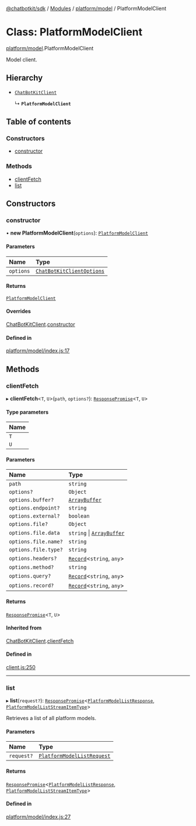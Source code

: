 [@chatbotkit/sdk](../README.md) / [Modules](../modules.md) / [platform/model](../modules/platform_model.md) / PlatformModelClient

# Class: PlatformModelClient

[platform/model](../modules/platform_model.md).PlatformModelClient

Model client.

## Hierarchy

- [`ChatBotKitClient`](client.ChatBotKitClient.md)

  ↳ **`PlatformModelClient`**

## Table of contents

### Constructors

- [constructor](platform_model.PlatformModelClient.md#constructor)

### Methods

- [clientFetch](platform_model.PlatformModelClient.md#clientfetch)
- [list](platform_model.PlatformModelClient.md#list)

## Constructors

### constructor

• **new PlatformModelClient**(`options`): [`PlatformModelClient`](platform_model.PlatformModelClient.md)

#### Parameters

| Name | Type |
| :------ | :------ |
| `options` | [`ChatBotKitClientOptions`](../interfaces/client.ChatBotKitClientOptions.md) |

#### Returns

[`PlatformModelClient`](platform_model.PlatformModelClient.md)

#### Overrides

[ChatBotKitClient](client.ChatBotKitClient.md).[constructor](client.ChatBotKitClient.md#constructor)

#### Defined in

[platform/model/index.js:17](https://github.com/chatbotkit/node-sdk/blob/main/packages/sdk/src/platform/model/index.js#L17)

## Methods

### clientFetch

▸ **clientFetch**\<`T`, `U`\>(`path`, `options?`): [`ResponsePromise`](client.ResponsePromise.md)\<`T`, `U`\>

#### Type parameters

| Name |
| :------ |
| `T` |
| `U` |

#### Parameters

| Name | Type |
| :------ | :------ |
| `path` | `string` |
| `options?` | `Object` |
| `options.buffer?` | [`ArrayBuffer`]( https://developer.mozilla.org/docs/Web/JavaScript/Reference/Global_Objects/ArrayBuffer ) |
| `options.endpoint?` | `string` |
| `options.external?` | `boolean` |
| `options.file?` | `Object` |
| `options.file.data` | `string` \| [`ArrayBuffer`]( https://developer.mozilla.org/docs/Web/JavaScript/Reference/Global_Objects/ArrayBuffer ) |
| `options.file.name?` | `string` |
| `options.file.type?` | `string` |
| `options.headers?` | [`Record`]( https://www.typescriptlang.org/docs/handbook/utility-types.html#recordkeys-type )\<`string`, `any`\> |
| `options.method?` | `string` |
| `options.query?` | [`Record`]( https://www.typescriptlang.org/docs/handbook/utility-types.html#recordkeys-type )\<`string`, `any`\> |
| `options.record?` | [`Record`]( https://www.typescriptlang.org/docs/handbook/utility-types.html#recordkeys-type )\<`string`, `any`\> |

#### Returns

[`ResponsePromise`](client.ResponsePromise.md)\<`T`, `U`\>

#### Inherited from

[ChatBotKitClient](client.ChatBotKitClient.md).[clientFetch](client.ChatBotKitClient.md#clientfetch)

#### Defined in

[client.js:250](https://github.com/chatbotkit/node-sdk/blob/main/packages/sdk/src/client.js#L250)

___

### list

▸ **list**(`request?`): [`ResponsePromise`](client.ResponsePromise.md)\<[`PlatformModelListResponse`](../modules/platform_model_v1.md#platformmodellistresponse), [`PlatformModelListStreamItemType`](../modules/platform_model_v1.md#platformmodelliststreamitemtype)\>

Retrieves a list of all platform models.

#### Parameters

| Name | Type |
| :------ | :------ |
| `request?` | [`PlatformModelListRequest`](../modules/platform_model_v1.md#platformmodellistrequest) |

#### Returns

[`ResponsePromise`](client.ResponsePromise.md)\<[`PlatformModelListResponse`](../modules/platform_model_v1.md#platformmodellistresponse), [`PlatformModelListStreamItemType`](../modules/platform_model_v1.md#platformmodelliststreamitemtype)\>

#### Defined in

[platform/model/index.js:27](https://github.com/chatbotkit/node-sdk/blob/main/packages/sdk/src/platform/model/index.js#L27)
